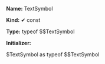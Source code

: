 **Name:** TextSymbol

**Kind:** ✔ const

**Type:** typeof $$TextSymbol

**Initializer:**

$TextSymbol as typeof $$TextSymbol

